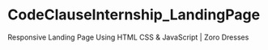 # CodeClauseInternship_LandingPage
Responsive Landing Page Using HTML CSS &amp; JavaScript | Zoro Dresses
